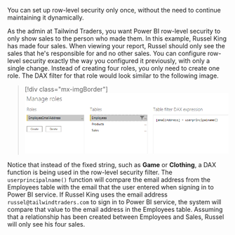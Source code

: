 You can set up row-level security only once, without the need to continue maintaining it dynamically. 

As the admin at Tailwind Traders, you want Power BI row-level security to only show sales to the person who made them. In this example, Russel King has made four sales. When viewing your report, Russel should only see the sales that he's responsible for and no other sales. You can configure row-level security exactly the way you configured it previously, with only a single change. Instead of creating four roles, you only need to create one role. The DAX filter for that role would look similar to the following image.

> [!div class="mx-imgBorder"]
> [![Dynamic role-level security](../media/03-dynamic-ss.png)](../media/03-dynamic-ss.png#lightbox)

Notice that instead of the fixed string, such as **Game** or **Clothing**, a DAX function is being used in the row-level security filter. The `userprincipalname()` function will compare the email address from the Employees table with the email that the user entered when signing in to Power BI service. If Russel King uses the email address `russel@tailwindtraders.com` to sign in to Power BI service, the system will compare that value to the email address in the Employees table. Assuming that a relationship has been created between Employees and Sales, Russel will only see his four sales.

